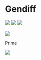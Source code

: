 <h1>Gendiff</h1>
<a href="https://codeclimate.com/github/kulikov98/project-lvl1-s396/maintainability"><img src="https://api.codeclimate.com/v1/badges/5ae9820e77097dff40f1/maintainability" /></a>
<a href="https://codeclimate.com/github/kulikov98/project-lvl1-s396/test_coverage"><img src="https://api.codeclimate.com/v1/badges/5ae9820e77097dff40f1/test_coverage" /></a>
<a href="https://travis-ci.org/kulikov98/project-lvl1-s396"><img src="https://travis-ci.org/kulikov98/project-lvl1-s396.svg?branch=master"></a>
<br><br>
<a href="https://asciinema.org/a/1EZWTlDLR7jJ5fIgMfR528kys" target="_blank"><img src="https://asciinema.org/a/1EZWTlDLR7jJ5fIgMfR528kys.svg" /></a>
<br>
<p>Prime</p>
<a href="https://asciinema.org/a/4Jvyh5s7Ipe1I2NZaffufvraE" target="_blank"><img src="https://asciinema.org/a/4Jvyh5s7Ipe1I2NZaffufvraE.svg" /></a>
